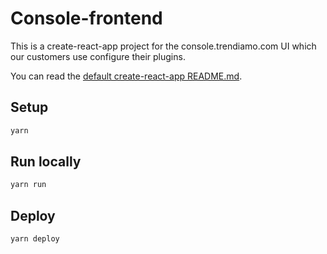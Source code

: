 # Console-frontend

This is a create-react-app project for the console.trendiamo.com UI which our customers use configure their plugins.

You can read the [default create-react-app README.md](https://github.com/facebook/create-react-app/blob/master/packages/react-scripts/template/README.md).

## Setup

```sh
yarn
```

## Run locally

```sh
yarn run
```

## Deploy

```
yarn deploy
```

